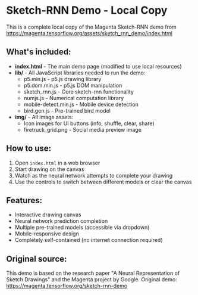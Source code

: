 # Sketch-RNN Demo - Local Copy

This is a complete local copy of the Magenta Sketch-RNN demo from https://magenta.tensorflow.org/assets/sketch_rnn_demo/index.html

## What's included:

- **index.html** - The main demo page (modified to use local resources)
- **lib/** - All JavaScript libraries needed to run the demo:
  - p5.min.js - p5.js drawing library
  - p5.dom.min.js - p5.js DOM manipulation
  - sketch_rnn.js - Core sketch-rnn functionality
  - numjs.js - Numerical computation library
  - mobile-detect.min.js - Mobile device detection
  - bird.gen.js - Pre-trained bird model
- **img/** - All image assets:
  - Icon images for UI buttons (info, shuffle, clear, share)
  - firetruck_grid.png - Social media preview image

## How to use:

1. Open `index.html` in a web browser
2. Start drawing on the canvas
3. Watch as the neural network attempts to complete your drawing
4. Use the controls to switch between different models or clear the canvas

## Features:

- Interactive drawing canvas
- Neural network prediction completion
- Multiple pre-trained models (accessible via dropdown)
- Mobile-responsive design
- Completely self-contained (no internet connection required)

## Original source:

This demo is based on the research paper "A Neural Representation of Sketch Drawings" and the Magenta project by Google.
Original demo: https://magenta.tensorflow.org/sketch-rnn-demo